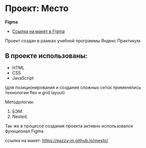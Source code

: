 # Проект: Место

**Figma**

* [Ссылка на макет в Figma](https://www.figma.com/file/2cn9N9jSkmxD84oJik7xL7/JavaScript.-Sprint-4?node-id=0%3A1)

Проект создан в рамках учебной программы Яндекс Практикум

## В проекте использованы:

* HTML
* CSS
* JavaScript

(для позиционирования и создания сложных сеток применялись технологии flex и grid layout)

Методологии:
1. БЭМ.
2. Nested.

Так же в процессе создания проекта активно использовался функционал Figma

ссылка на макет: https://eazzy-m.github.io/mesto/
